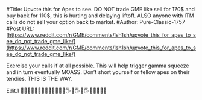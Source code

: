 #Title: Upvote this for Apes to see. DO NOT trade GME like sell for 170$ and buy back for 110$, this is hurting and delaying liftoff. ALSO anyone with ITM calls do not sell your option back to market.
#Author: Pure-Classic-1757
#Post URL: [https://www.reddit.com/r/GME/comments/lsh1sh/upvote_this_for_apes_to_see_do_not_trade_gme_like/](https://www.reddit.com/r/GME/comments/lsh1sh/upvote_this_for_apes_to_see_do_not_trade_gme_like/)


Exercise your calls if at all possible. This will help trigger gamma squeeze and in turn eventually MOASS. Don’t short yourself or fellow apes on their tendies. THIS IS THE WAY.

Edit.1 🚀🚀🚀🚀🚀🚀🚀🚀🚀🚀🚀🚀💎🖐💎🖐💎🖐🚀🚀🚀🚀🚀